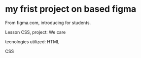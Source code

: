 # my frist project on based figma

From figma.com, introducing for students.

Lesson CSS, project: We care

tecnologies utilized:
 HTML

 CSS
